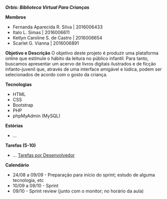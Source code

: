 ***Orbis: Biblioteca Virtual Para Crianças***

**Membros**
- Fernanda Aparecida R. Silva | 2016006433
- Italo L. Simas | 2016006611
- Ketlyn Caroline S. de Castro | 2016006654
- Scarlet G. Vianna | 2016006891

**Objetivo e Descrição**
O objetivo deste projeto é produzir uma plataforma online que estimule o hábito da leitura no público infantil. Para tanto, buscamos apresentar um acervo de livros digitais ilustrados e de ficção infanto-juvenil que, através de uma interface amigável e lúdica, podem ser selecionados de acordo com o gosto da criança.

**Tecnologias**
- HTML
- CSS
- Bootstrap
- PHP
- phpMyAdmin (MySQL)

**Estórias**
- ...

**Tarefas (5-10)**
- ...
[Tarefas por Desenvolvedor](https://docs.google.com/spreadsheets/d/1o89Aa4Ew3fDpD_Zb_ljFoYOJuLmNmHYwqFQw6hPqo9U/edit?usp=sharing)

**Calendário**

- 24/08 a 09/09 - Preparação para início do sprint; estudo de alguma tecnologia, etc
- 10/09 a 09/10 - Sprint
- 09/10 - Sprint review (junto com o monitor; no horário da aula)


